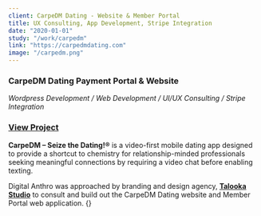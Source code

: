 ```yaml
---
client: CarpeDM Dating - Website & Member Portal
title: UX Consulting, App Development, Stripe Integration
date: "2020-01-01"
study: "/work/carpedm"
link: "https://carpedmdating.com"
image: "/carpedm.png"
---
```


### CarpeDM Dating Payment Portal & Website

_Wordpress Development / Web Development / UI/UX Consulting / Stripe Integration_

### [View Project](https://portal.carpedmdating.com)

**CarpeDM – Seize the Dating!®** is a video-first mobile dating app designed to provide a shortcut to chemistry for relationship-minded professionals seeking meaningful connections by requiring a video chat before enabling texting.

Digital Anthro was approached by branding and design agency, **[Talooka Studio](https://www.talookastudio.com/)** to consult and build out the CarpeDM Dating website and Member Portal web application.
{}
